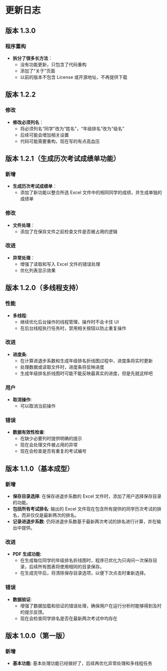 # 更新日志

## 版本 1.3.0

### 程序重构
- **拆分了很多长方法**：
  - 没有功能更新，只包含了代码重构
  - 添加了“关于”页面
  - 以前的版本不包含 License 或开源地址，不再提供下载


## 版本 1.2.2

### 修改
- **修改必须列名**：
  - 将必须列名“同学”改为“姓名”，“年级排名”改为“级名”
  - 后续可能会增加相关设置
  - 代码可能需要重构，现在写的有点高血压


## 版本 1.2.1（生成历次考试成绩单功能）

### 新增
- **生成历次考试成绩单**：
  - 添加了新功能以整合所选 Excel 文件中的相同同学的成绩，并生成单独的成绩单

### 修改
- **文件处理**：
  - 添加了在保存文件之前检查文件是否被占用的逻辑

### 改进
- **异常处理**：
  - 增强了读取和写入 Excel 文件的错误处理
  - 优化列表显示效果


## 版本 1.2.0（多线程支持）

### 性能
- **多线程**: 
  - 继续优化后台操作的线程管理，操作时不会卡住 UI
  - 在后台线程执行任务时，禁用相关按钮以防止重复操作

### 改进
- **进度条**: 
  - 在计算进退步系数和生成年级排名折线图过程中，进度条将实时更新
  - 处理数据或读取文件时，进度条将反映进度
  - 生成年级排名折线图时可能不能反映最真实的进度，但是先就这样吧

### 用户
- **取消操作**: 
  - 可以取消当前操作
  
### 错误
- **数据有效性检查**: 
  - 在缺少必要列时提供明确的提示
  - 现在会处理文件被占用的异常
  - 现在会检查是否有重复的考试编号


## 版本 1.1.0（基本成型）

### 新增
- **保存目录选择**: 在保存进退步系数的 Excel 文件时，添加了用户选择保存目录的功能。
- **包括所有考试排名**: 输出的 Excel 文件现在包含所有提供的同学历次考试的排名，而非仅仅是最新两次的排名。
- **记录进退步系数**: 仍将进退步系数基于最新两次考试的排名进行计算，并在输出中提供。

### 改进
- **PDF 生成功能**: 
  - 在生成每位同学的年级排名折线图时，程序已优化为只询问一次保存目录，后续所有图表将使用相同的目录保存。
  - 在生成完毕后，将清除保存目录选项，以便下次点击时重新选择。

### 错误
- **数据验证**: 
  - 增强了数据加载和验证的错误处理，确保用户在运行分析时能够得到及时的提示反馈。
  - 现在会检查同学排名是否在最新两次考试中均存在


## 版本 1.0.0（第一版）

### 新增
- **基本功能**: 基本处理功能已经做好了，后续再优化异常处理和多线程任务